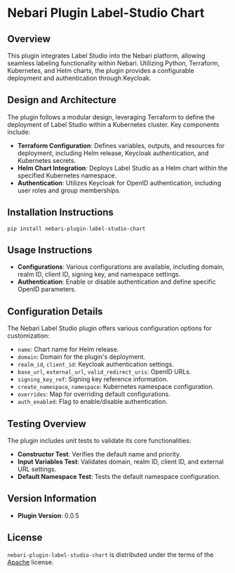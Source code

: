 
# Nebari Plugin Label-Studio Chart

## Overview
This plugin integrates Label Studio into the Nebari platform, allowing seamless labeling functionality within Nebari. Utilizing Python, Terraform, Kubernetes, and Helm charts, the plugin provides a configurable deployment and authentication through Keycloak.

## Design and Architecture
The plugin follows a modular design, leveraging Terraform to define the deployment of Label Studio within a Kubernetes cluster. Key components include:
- **Terraform Configuration**: Defines variables, outputs, and resources for deployment, including Helm release, Keycloak authentication, and Kubernetes secrets.
- **Helm Chart Integration**: Deploys Label Studio as a Helm chart within the specified Kubernetes namespace.
- **Authentication**: Utilizes Keycloak for OpenID authentication, including user roles and group memberships.

## Installation Instructions


```console
pip install nebari-plugin-label-studio-chart
```


## Usage Instructions
- **Configurations**: Various configurations are available, including domain, realm ID, client ID, signing key, and namespace settings.
- **Authentication**: Enable or disable authentication and define specific OpenID parameters.

## Configuration Details

The Nebari Label Studio plugin offers various configuration options for customization:

- `name`: Chart name for Helm release.
- `domain`: Domain for the plugin's deployment.
- `realm_id`, `client_id`: Keycloak authentication settings.
- `base_url`, `external_url`, `valid_redirect_uris`: OpenID URLs.
- `signing_key_ref`: Signing key reference information.
- `create_namespace`, `namespace`: Kubernetes namespace configuration.
- `overrides`: Map for overriding default configurations.
- `auth_enabled`: Flag to enable/disable authentication.

## Testing Overview

The plugin includes unit tests to validate its core functionalities:

- **Constructor Test**: Verifies the default name and priority.
- **Input Variables Test**: Validates domain, realm ID, client ID, and external URL settings.
- **Default Namespace Test**: Tests the default namespace configuration.

## Version Information
- **Plugin Version**: 0.0.5

## License

`nebari-plugin-label-studio-chart` is distributed under the terms of the [Apache](./LICENSE.md) license.